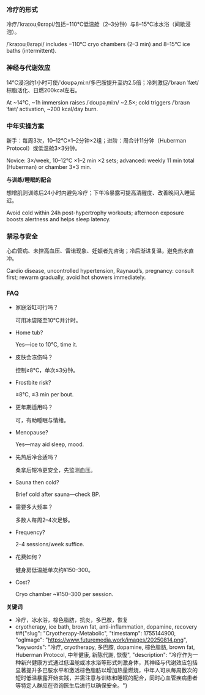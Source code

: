 

### 冷疗的形式

冷疗/ˈkraɪoʊˌθɛrəpi/包括−110°C低温舱（2–3分钟）与8–15°C冰水浴（间歇浸泡）。

/ˈkraɪoʊˌθɛrəpi/ includes −110°C cryo chambers (2–3 min) and 8–15°C ice baths (intermittent).

### 神经与代谢效应

14°C浸泡约1小时可使/ˈdoʊpəˌmiːn/多巴胺提升至约2.5倍；冷刺激促/ˈbraʊn ˈfæt/棕脂活化、日燃200kcal左右。

At ~14°C, ~1h immersion raises /ˈdoʊpəˌmiːn/ ~2.5×; cold triggers /ˈbraʊn ˈfæt/ activation, ~200 kcal/day burn.

### 中年实操方案

新手：每周3次，10–12°C×1–2分钟×2组；进阶：周合计11分钟（Huberman Protocol）或低温舱3×3分钟。

Novice: 3×/week, 10–12°C ×1–2 min ×2 sets; advanced: weekly 11 min total (Huberman) or chamber 3×3 min.

**与训练/睡眠的配合**

想增肌则训练后24小时内避免冷疗；下午冷暴露可提高清醒度、改善晚间入睡延迟。

Avoid cold within 24h post-hypertrophy workouts; afternoon exposure boosts alertness and helps sleep latency.

### 禁忌与安全

心血管病、未控高血压、雷诺现象、妊娠者先咨询；冷后渐进复温，避免热水直冲。

Cardio disease, uncontrolled hypertension, Raynaud’s, pregnancy: consult first; rewarm gradually, avoid hot showers immediately.

### **FAQ**

- 家庭浴缸可行吗？
    
    可用冰袋降至10°C并计时。
    
- Home tub?
    
    Yes—ice to 10°C, time it.
    
- 皮肤会冻伤吗？
    
    控制≥8°C，单次≤3分钟。
    
- Frostbite risk?
    
    ≥8°C, ≤3 min per bout.
    
- 更年期适用吗？
    
    可，有助睡眠与情绪。
    
- Menopause?
    
    Yes—may aid sleep, mood.
    
- 先热后冷合适吗？
    
    桑拿后短冷更安全，先监测血压。
    
- Sauna then cold?
    
    Brief cold after sauna—check BP.
    
- 需要多大频率？
    
    多数人每周2–4次足够。
    
- Frequency?
    
    2–4 sessions/week suffice.
    
- 花费如何？
    
    健身房低温舱单次约¥150–300。
    
- Cost?
    
    Cryo chamber ~¥150–300 per session.
    

**关键词**

- 冷疗，冰水浴，棕色脂肪，抗炎，多巴胺，恢复
- cryotherapy, ice bath, brown fat, anti-inflammation, dopamine, recovery
##{"slug": "Cryotherapy-Metabolic", "timestamp": 1755144900, "ogImage": "https://www.futuremedia.work/images/20250814.png", "keywords": "冷疗, cryotherapy, 多巴胺, dopamine, 棕色脂肪, brown fat, Huberman Protocol, 中年健康, 新陈代謝, 恢復", "description": "冷疗作为一种新兴健康方式通过低温舱或冰水浴等形式刺激身体，其神经与代谢效应包括显著提升多巴胺水平和激活棕色脂肪以增加热量燃烧，中年人可从每周数次的短时低温暴露开始实践，并需注意与训练和睡眠的配合，同时心血管疾病患者等特定人群应在咨询医生后进行以确保安全。"}